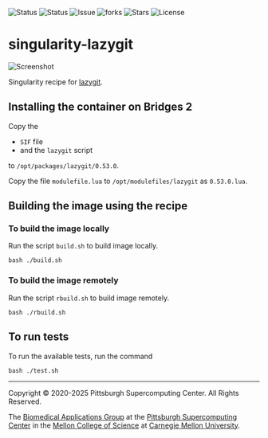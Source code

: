 ![Status](https://github.com/pscedu/singularity-lazygit/actions/workflows/main.yml/badge.svg)
![Status](https://github.com/pscedu/singularity-lazygit/actions/workflows/pretty.yml/badge.svg)
![Issue](https://img.shields.io/github/issues/pscedu/singularity-lazygit)
![forks](https://img.shields.io/github/forks/pscedu/singularity-lazygit)
![Stars](https://img.shields.io/github/stars/pscedu/singularity-lazygit)
![License](https://img.shields.io/github/license/pscedu/singularity-lazygit)

# singularity-lazygit
![Screenshot](/images/screenshot.png)

Singularity recipe for [lazygit](https://github.com/jesseduffield/lazygit).

## Installing the container on Bridges 2
Copy the

* `SIF` file
* and the `lazygit` script

to `/opt/packages/lazygit/0.53.0`.

Copy the file `modulefile.lua` to `/opt/modulefiles/lazygit` as `0.53.0.lua`.

## Building the image using the recipe
### To build the image locally
Run the script `build.sh` to build image locally.

```
bash ./build.sh
```

### To build the image remotely
Run the script `rbuild.sh` to build image remotely.

```
bash ./rbuild.sh
```

## To run tests
To run the available tests, run the command

```
bash ./test.sh
```

---
Copyright © 2020-2025 Pittsburgh Supercomputing Center. All Rights Reserved.

The [Biomedical Applications Group](https://www.psc.edu/biomedical-applications/) at the [Pittsburgh Supercomputing
Center](http://www.psc.edu) in the [Mellon College of Science](https://www.cmu.edu/mcs/) at [Carnegie Mellon University](http://www.cmu.edu).
